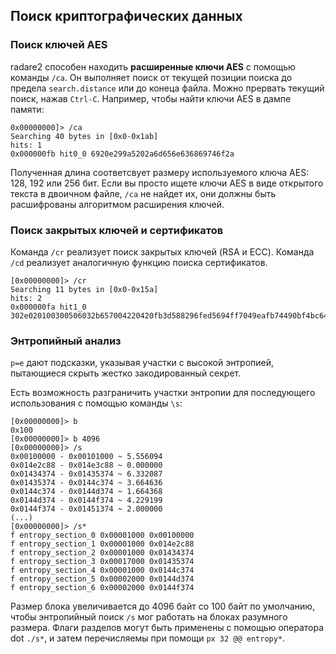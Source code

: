 ## Поиск криптографических данных

### Поиск ключей AES
radare2 способен находить **расширенные ключи AES** с помощью команды `/ca`. Он выполняет поиск от текущей позиции поиска до предела `search.distance` или до конеца файла. Можно прервать текущий поиск, нажав `Ctrl-C`. Например, чтобы найти ключи AES в дампе памяти:

```
0x00000000]> /ca
Searching 40 bytes in [0x0-0x1ab]
hits: 1
0x000000fb hit0_0 6920e299a5202a6d656e636869746f2a
```

Полученная длина соответсвует размеру используемого ключа AES: 128, 192 или 256 бит. Если вы просто ищете ключи AES в виде открытого текста в двоичном файле, `/ca` не найдет их, они должны быть расшифрованы алгоритмом расширения ключей.

### Поиск закрытых ключей и сертификатов
Команда `/cr` реализует поиск закрытых ключей (RSA и ECC). Команда `/cd` реализует аналогичную функцию поиска сертификатов.

```
[0x00000000]> /cr
Searching 11 bytes in [0x0-0x15a]
hits: 2
0x000000fa hit1_0 302e020100300506032b657004220420fb3d588296fed5694ff7049eafb74490bf4bc6467ee11a08...
```

### Энтропийный анализ
`p=e` дают подсказки, указывая участки с высокой энтропией, пытающиеся скрыть жестко закодированный секрет.

Есть возможность разграничить участки энтропии для последующего использования с помощью команды `\s`:

```
[0x00000000]> b
0x100
[0x00000000]> b 4096
[0x00000000]> /s
0x00100000 - 0x00101000 ~ 5.556094
0x014e2c88 - 0x014e3c88 ~ 0.000000
0x01434374 - 0x01435374 ~ 6.332087
0x01435374 - 0x0144c374 ~ 3.664636
0x0144c374 - 0x0144d374 ~ 1.664368
0x0144d374 - 0x0144f374 ~ 4.229199
0x0144f374 - 0x01451374 ~ 2.000000
(...)
[0x00000000]> /s*
f entropy_section_0 0x00001000 0x00100000
f entropy_section_1 0x00001000 0x014e2c88
f entropy_section_2 0x00001000 0x01434374
f entropy_section_3 0x00017000 0x01435374
f entropy_section_4 0x00001000 0x0144c374
f entropy_section_5 0x00002000 0x0144d374
f entropy_section_6 0x00002000 0x0144f374
```

Размер блока увеличивается до 4096 байт со 100 байт по умолчанию, чтобы энтропийный поиск `/s` мог работать на блоках разумного размера. Флаги разделов могут быть применены с помощью оператора dot `./s*`, и затем перечисляемы при помощи `px 32 @@ entropy*`.
